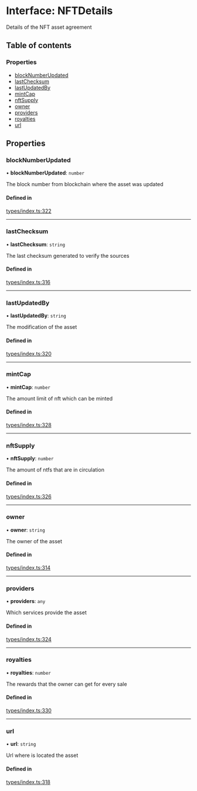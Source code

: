 # Interface: NFTDetails

Details of the NFT asset agreement

## Table of contents

### Properties

- [blockNumberUpdated](NFTDetails.md#blocknumberupdated)
- [lastChecksum](NFTDetails.md#lastchecksum)
- [lastUpdatedBy](NFTDetails.md#lastupdatedby)
- [mintCap](NFTDetails.md#mintcap)
- [nftSupply](NFTDetails.md#nftsupply)
- [owner](NFTDetails.md#owner)
- [providers](NFTDetails.md#providers)
- [royalties](NFTDetails.md#royalties)
- [url](NFTDetails.md#url)

## Properties

### blockNumberUpdated

• **blockNumberUpdated**: `number`

The block number from blockchain where the asset was updated

#### Defined in

[types/index.ts:322](https://github.com/nevermined-io/components-catalog/blob/7fe42cf/lib/src/types/index.ts#L322)

___

### lastChecksum

• **lastChecksum**: `string`

The last checksum generated to verify the sources

#### Defined in

[types/index.ts:316](https://github.com/nevermined-io/components-catalog/blob/7fe42cf/lib/src/types/index.ts#L316)

___

### lastUpdatedBy

• **lastUpdatedBy**: `string`

The modification of the asset

#### Defined in

[types/index.ts:320](https://github.com/nevermined-io/components-catalog/blob/7fe42cf/lib/src/types/index.ts#L320)

___

### mintCap

• **mintCap**: `number`

The amount limit of nft which can be minted

#### Defined in

[types/index.ts:328](https://github.com/nevermined-io/components-catalog/blob/7fe42cf/lib/src/types/index.ts#L328)

___

### nftSupply

• **nftSupply**: `number`

The amount of ntfs that are in circulation

#### Defined in

[types/index.ts:326](https://github.com/nevermined-io/components-catalog/blob/7fe42cf/lib/src/types/index.ts#L326)

___

### owner

• **owner**: `string`

The owner of the asset

#### Defined in

[types/index.ts:314](https://github.com/nevermined-io/components-catalog/blob/7fe42cf/lib/src/types/index.ts#L314)

___

### providers

• **providers**: `any`

Which services provide the asset

#### Defined in

[types/index.ts:324](https://github.com/nevermined-io/components-catalog/blob/7fe42cf/lib/src/types/index.ts#L324)

___

### royalties

• **royalties**: `number`

The rewards that the owner can get for every sale

#### Defined in

[types/index.ts:330](https://github.com/nevermined-io/components-catalog/blob/7fe42cf/lib/src/types/index.ts#L330)

___

### url

• **url**: `string`

Url where is located the asset

#### Defined in

[types/index.ts:318](https://github.com/nevermined-io/components-catalog/blob/7fe42cf/lib/src/types/index.ts#L318)
